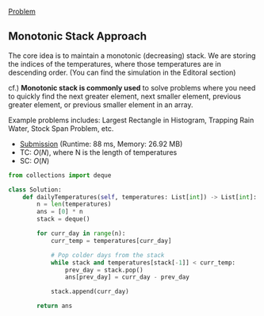 [Problem](https://leetcode.com/problems/daily-temperatures/)

## Monotonic Stack Approach


The core idea is to maintain a monotonic (decreasing) stack. We are storing the indices of the temperatures, where those temperatures are in descending order. (You can find the simulation in the Editoral section)

cf.) **Monotonic stack is commonly used** to solve problems where you need to quickly find the next greater element, next smaller element, previous greater element, or previous smaller element in an array.

Example problems includes: Largest Rectangle in Histogram, Trapping Rain Water, Stock Span Problem, etc.



- [Submission](https://leetcode.com/problems/daily-temperatures/submissions/1781394089/) (Runtime: 88 ms, Memory: 26.92 MB)
- TC: $O(N)$, where N is the length of temperatures
- SC: $O(N)$


```python
from collections import deque

class Solution:
    def dailyTemperatures(self, temperatures: List[int]) -> List[int]:
        n = len(temperatures)
        ans = [0] * n
        stack = deque()

        for curr_day in range(n):
            curr_temp = temperatures[curr_day]

            # Pop colder days from the stack
            while stack and temperatures[stack[-1]] < curr_temp:
                prev_day = stack.pop()
                ans[prev_day] = curr_day - prev_day

            stack.append(curr_day)

        return ans

```
